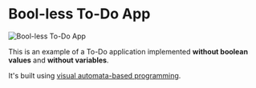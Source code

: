 # Bool-less To-Do App

![Bool-less To-Do App](https://lukaszmakuch.github.io/bool-less-todo/todo.gif)

This is an example of a To-Do application implemented **without boolean values** and **without variables**.

It's built using [visual automata-based programming](https://rosmaro.js.org).
